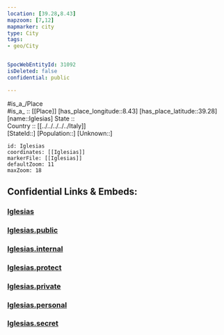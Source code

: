 ```yaml
---
location: [39.28,8.43] 
mapzoom: [7,12] 
mapmarker: city 
type: City
tags:
- geo/City


SpocWebEntityId: 31092
isDeleted: false
confidential: public

---
```

#is_a_/Place  
#is_a_ :: [[Place]] 
[has_place_longitude::8.43] 
[has_place_latitude::39.28] 
[name::Iglesias] 
State ::  
Country :: [[../../../../../Italy]]  
[StateId::] 
[Population::] 
[Unknown::] 


```leaflet
id: Iglesias
coordinates: [[Iglesias]] 
markerFile: [[Iglesias]] 
defaultZoom: 11 
maxZoom: 18
```


## Confidential Links & Embeds: 

### [Iglesias](/_Standards/Earth/Continent/Europe/Europe~South/Italy/regions~Italy/Sardinia/Carbonia-Iglesias/City/Iglesias.md) 

### [Iglesias.public](/_public/Earth/Continent/Europe/Europe~South/Italy/regions~Italy/Sardinia/Carbonia-Iglesias/City/Iglesias.public.md) 

### [Iglesias.internal](/_internal/Earth/Continent/Europe/Europe~South/Italy/regions~Italy/Sardinia/Carbonia-Iglesias/City/Iglesias.internal.md) 

### [Iglesias.protect](/_protect/Earth/Continent/Europe/Europe~South/Italy/regions~Italy/Sardinia/Carbonia-Iglesias/City/Iglesias.protect.md) 

### [Iglesias.private](/_private/Earth/Continent/Europe/Europe~South/Italy/regions~Italy/Sardinia/Carbonia-Iglesias/City/Iglesias.private.md) 

### [Iglesias.personal](/_personal/Earth/Continent/Europe/Europe~South/Italy/regions~Italy/Sardinia/Carbonia-Iglesias/City/Iglesias.personal.md) 

### [Iglesias.secret](/_secret/Earth/Continent/Europe/Europe~South/Italy/regions~Italy/Sardinia/Carbonia-Iglesias/City/Iglesias.secret.md)

